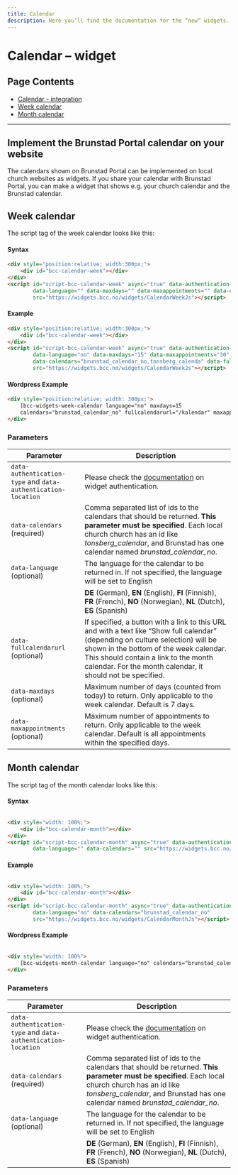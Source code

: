 ```yaml
---
title: Calendar
description: Here you’ll find the documentation for the “new” widgets. They are also known as widgets.bcc.no (as opposed to the old widgets: widgets.brunstad.org).
---
```


# Calendar – widget

## Page Contents

* [Calendar - integration](calendar-widget-integration.md)
* [Week calendar](#week-calendar)
* [Month calendar](#month-calendar)

---

## Implement the Brunstad Portal calendar on your website

The calendars shown on Brunstad Portal can be implemented on local church websites as widgets. If you share your
calendar with Brunstad Portal, you can make a widget that shows e.g. your church calendar and the Brunstad calendar.

## Week calendar
The script tag of the week calendar looks like this:

#### Syntax
````html
<div style="position:relative; width:300px;">
    <div id="bcc-calendar-week"></div>
</div>
<script id="script-bcc-calendar-week" async="true" data-authentication-type="" data-authentication-location=""
        data-language="" data-maxdays="" data-maxappointments="" data-calendars="" data-fullcalendarurl=""
        src="https://widgets.bcc.no/widgets/CalendarWeekJs"></script>
````

#### Example
````html
<div style="position:relative; width:300px;">
    <div id="bcc-calendar-week"></div>
</div>
<script id="script-bcc-calendar-week" async="true" data-authentication-type="" data-authentication-location=""
        data-language="no" data-maxdays="15" data-maxappointments="30"
        data-calendars="brunstad_calendar_no,tonsberg_calenda" data-fullcalendarurl="/kalendar.aspx"
        src="https://widgets.bcc.no/widgets/CalendarWeekJs"></script>
````
#### Wordpress Example
````html
<div style="position:relative; width: 300px;">
    [bcc-widgets-week-calendar language="no" maxdays=15
    calendars="brunstad_calendar_no" fullcalendarurl="/kalendar" maxappointments=30]
</div>
````

### Parameters
| Parameter                                                         | Description                                                                                                                                                                                                                                                                       |
|-------------------------------------------------------------------|-----------------------------------------------------------------------------------------------------------------------------------------------------------------------------------------------------------------------------------------------------------------------------------|
| ``data-authentication-type`` and ``data-authentication-location`` | Please check the [documentation](#widgets-authentication) on widget authentication.                                                                                                                                                                                               |
| ``data-calendars`` (required)                                     | Comma separated list of ids to the calendars that should be returned. **This parameter must be specified**. Each local church church has an id like _tonsberg_calendar_, and Brunstad has one calendar named _brunstad_calendar_no_.                                              |
| ``data-language`` (optional)                                      | The language for the calendar to be returned in. If not specified, the language will be set to English                                                                                                                                                                            |
|                                                                   | **DE** (German), **EN** (English), **FI** (Finnish), **FR** (French), **NO** (Norwegian), **NL** (Dutch), **ES** (Spanish)                                                                                                                                                        |                                                                                                                                                                                                                     |
| ``data-fullcalendarurl`` (optional)                               | If specified, a button with a link to this URL and with a text like “Show full calendar” (depending on culture selection) will be shown in the bottom of the week calendar. This should contain a link to the month calendar. For the month calendar, it should not be specified. |
| ``data-maxdays`` (optional)                                       | Maximum number of days (counted from today) to return. Only applicable to the week calendar. Default is 7 days.                                                                                                                                                                   |
| ``data-maxappointments`` (optional)                               | Maximum number of appointments to return. Only applicable to the week calendar. Default is all appointments within the specified days.                                                                                                                                            |

## Month calendar
The script tag of the month calendar looks like this:

#### Syntax

````html

<div style="width: 100%;">
    <div id="bcc-calendar-month"></div>
</div>
<script id="script-bcc-calendar-month" async="true" data-authentication-type="" data-authentication-location=""
        data-language="" data-calendars="" src="https://widgets.bcc.no/widgets/CalendarMonthJs"></script>
````

#### Example

````html

<div style="width: 100%;">
    <div id="bcc-calendar-month"></div>
</div>
<script id="script-bcc-calendar-month" async="true" data-authentication-type="" data-authentication-location=""
        data-language="no" data-calendars="brunstad_calendar_no"
        src="https://widgets.bcc.no/widgets/CalendarMonthJs"></script>
````

#### Wordpress Example

````html

<div style="width: 100%">
    [bcc-widgets-month-calendar language="no" calendars="brunstad_calendar_no"]
</div>
````

### Parameters
| Parameter                                                         | Description                                                                                                                                                                                                                                                                       |
|-------------------------------------------------------------------|-----------------------------------------------------------------------------------------------------------------------------------------------------------------------------------------------------------------------------------------------------------------------------------|
| ``data-authentication-type`` and ``data-authentication-location`` | Please check the [documentation](#widgets-authentication) on widget authentication.                                                                                                                                                                                               |
| ``data-calendars`` (required)                                     | Comma separated list of ids to the calendars that should be returned. **This parameter must be specified**. Each local church church has an id like _tonsberg_calendar_, and Brunstad has one calendar named _brunstad_calendar_no_.                                              |
| ``data-language`` (optional)                                      | The language for the calendar to be returned in. If not specified, the language will be set to English                                                                                                                                                                            |
|                                                                   | **DE** (German), **EN** (English), **FI** (Finnish), **FR** (French), **NO** (Norwegian), **NL** (Dutch), **ES** (Spanish)                                                                                                                                                        |                                                                                                                                                                                                                     |
